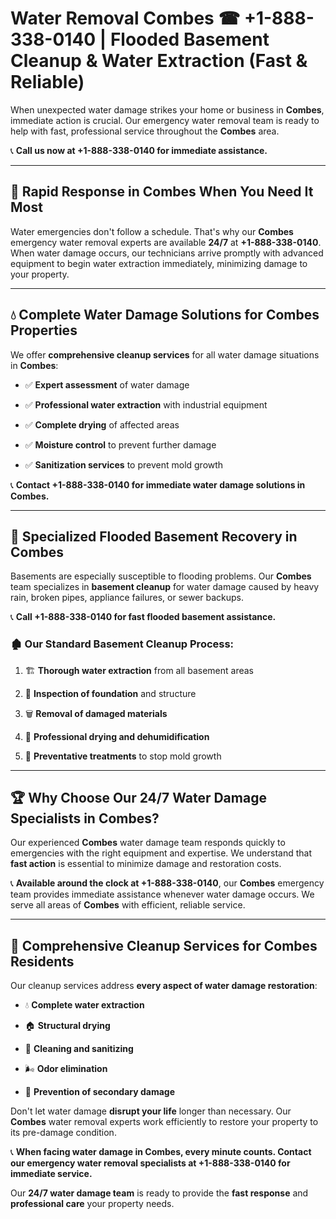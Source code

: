 # Water Removal Combes ☎ +1-888-338-0140 | Flooded Basement Cleanup & Water Extraction (Fast & Reliable)

When unexpected water damage strikes your home or business in **Combes**, immediate action is crucial. Our emergency water removal team is ready to help with fast, professional service throughout the **Combes** area. 

📞 **Call us now at +1-888-338-0140 for immediate assistance.**
---
## 🚀 Rapid Response in Combes When You Need It Most
Water emergencies don't follow a schedule. That's why our **Combes** emergency water removal experts are available **24/7** at **+1-888-338-0140**. When water damage occurs, our technicians arrive promptly with advanced equipment to begin water extraction immediately, minimizing damage to your property.
---
## 💧 Complete Water Damage Solutions for Combes Properties
We offer **comprehensive cleanup services** for all water damage situations in **Combes**:
- ✅ **Expert assessment** of water damage  
- ✅ **Professional water extraction** with industrial equipment  
- ✅ **Complete drying** of affected areas  
- ✅ **Moisture control** to prevent further damage  
- ✅ **Sanitization services** to prevent mold growth  
📞 **Contact +1-888-338-0140 for immediate water damage solutions in Combes.**
---
## 🌊 Specialized Flooded Basement Recovery in Combes
Basements are especially susceptible to flooding problems. Our **Combes** team specializes in **basement cleanup** for water damage caused by heavy rain, broken pipes, appliance failures, or sewer backups. 
📞 **Call +1-888-338-0140 for fast flooded basement assistance.**
### 🏚️ Our Standard Basement Cleanup Process:
1. 🏗️ **Thorough water extraction** from all basement areas  
2. 🔎 **Inspection of foundation** and structure  
3. 🗑️ **Removal of damaged materials**  
4. 💨 **Professional drying and dehumidification**  
5. 🚫 **Preventative treatments** to stop mold growth  
---
## 🏆 Why Choose Our 24/7 Water Damage Specialists in Combes?
Our experienced **Combes** water damage team responds quickly to emergencies with the right equipment and expertise. We understand that **fast action** is essential to minimize damage and restoration costs.
📞 **Available around the clock at +1-888-338-0140**, our **Combes** emergency team provides immediate assistance whenever water damage occurs. We serve all areas of **Combes** with efficient, reliable service.
---
## 🧹 Comprehensive Cleanup Services for Combes Residents
Our cleanup services address **every aspect of water damage restoration**:
- 💧 **Complete water extraction**  
- 🏠 **Structural drying**  
- 🧼 **Cleaning and sanitizing**  
- 🌬️ **Odor elimination**  
- 🚫 **Prevention of secondary damage**  
Don't let water damage **disrupt your life** longer than necessary. Our **Combes** water removal experts work efficiently to restore your property to its pre-damage condition.
📞 **When facing water damage in Combes, every minute counts. Contact our emergency water removal specialists at +1-888-338-0140 for immediate service.**
Our **24/7 water damage team** is ready to provide the **fast response** and **professional care** your property needs.
